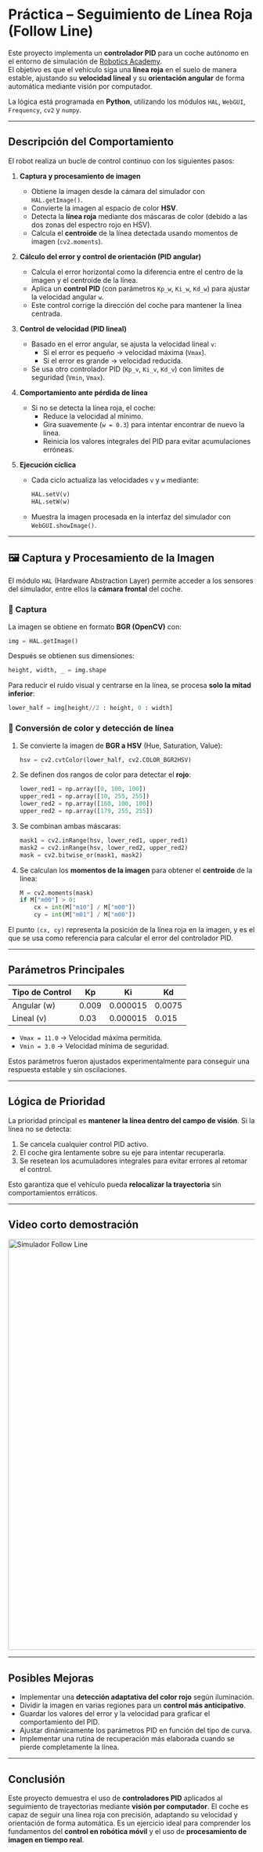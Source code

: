 # Práctica – Seguimiento de Línea Roja (Follow Line)

Este proyecto implementa un **controlador PID** para un coche autónomo en el entorno de simulación de [Robotics Academy](https://jderobot.github.io/RoboticsAcademy/exercises/AutonomousCars/follow_line/).  
El objetivo es que el vehículo siga una **línea roja** en el suelo de manera estable, ajustando su **velocidad lineal** y su **orientación angular** de forma automática mediante visión por computador.

La lógica está programada en **Python**, utilizando los módulos `HAL`, `WebGUI`, `Frequency`, `cv2` y `numpy`.

---

## Descripción del Comportamiento

El robot realiza un bucle de control continuo con los siguientes pasos:

1. **Captura y procesamiento de imagen**

   * Obtiene la imagen desde la cámara del simulador con `HAL.getImage()`.
   * Convierte la imagen al espacio de color **HSV**.
   * Detecta la **línea roja** mediante dos máscaras de color (debido a las dos zonas del espectro rojo en HSV).
   * Calcula el **centroide** de la línea detectada usando momentos de imagen (`cv2.moments`).

2. **Cálculo del error y control de orientación (PID angular)**

   * Calcula el error horizontal como la diferencia entre el centro de la imagen y el centroide de la línea.
   * Aplica un **control PID** (con parámetros `Kp_w`, `Ki_w`, `Kd_w`) para ajustar la velocidad angular `w`.
   * Este control corrige la dirección del coche para mantener la línea centrada.

3. **Control de velocidad (PID lineal)**

   * Basado en el error angular, se ajusta la velocidad lineal `v`:
     - Si el error es pequeño → velocidad máxima (`Vmax`).
     - Si el error es grande → velocidad reducida.
   * Se usa otro controlador PID (`Kp_v`, `Ki_v`, `Kd_v`) con límites de seguridad (`Vmin`, `Vmax`).

4. **Comportamiento ante pérdida de línea**

   * Si no se detecta la línea roja, el coche:
     - Reduce la velocidad al mínimo.
     - Gira suavemente (`w = 0.3`) para intentar encontrar de nuevo la línea.
     - Reinicia los valores integrales del PID para evitar acumulaciones erróneas.

5. **Ejecución cíclica**

   * Cada ciclo actualiza las velocidades `v` y `w` mediante:
     ```python
     HAL.setV(v)
     HAL.setW(w)
     ```
   * Muestra la imagen procesada en la interfaz del simulador con `WebGUI.showImage()`.

---

## 🖼️ Captura y Procesamiento de la Imagen

El módulo `HAL` (Hardware Abstraction Layer) permite acceder a los sensores del simulador, entre ellos la **cámara frontal** del coche.

### 🔹 Captura

La imagen se obtiene en formato **BGR (OpenCV)** con:
```python
img = HAL.getImage()
````

Después se obtienen sus dimensiones:

```python
height, width, _ = img.shape
```

Para reducir el ruido visual y centrarse en la línea, se procesa **solo la mitad inferior**:

```python
lower_half = img[height//2 : height, 0 : width]
```

### 🔹 Conversión de color y detección de línea

1. Se convierte la imagen de **BGR a HSV** (Hue, Saturation, Value):

   ```python
   hsv = cv2.cvtColor(lower_half, cv2.COLOR_BGR2HSV)
   ```

2. Se definen dos rangos de color para detectar el **rojo**:

   ```python
   lower_red1 = np.array([0, 100, 100])
   upper_red1 = np.array([10, 255, 255])
   lower_red2 = np.array([160, 100, 100])
   upper_red2 = np.array([179, 255, 255])
   ```

3. Se combinan ambas máscaras:

   ```python
   mask1 = cv2.inRange(hsv, lower_red1, upper_red1)
   mask2 = cv2.inRange(hsv, lower_red2, upper_red2)
   mask = cv2.bitwise_or(mask1, mask2)
   ```

4. Se calculan los **momentos de la imagen** para obtener el **centroide** de la línea:

   ```python
   M = cv2.moments(mask)
   if M["m00"] > 0:
       cx = int(M["m10"] / M["m00"])
       cy = int(M["m01"] / M["m00"])
   ```

El punto `(cx, cy)` representa la posición de la línea roja en la imagen, y es el que se usa como referencia para calcular el error del controlador PID.

---

## Parámetros Principales

| Tipo de Control | Kp    | Ki       | Kd     |
| --------------- | ----- | -------- | ------ |
| Angular (w)     | 0.009 | 0.000015 | 0.0075 |
| Lineal (v)      | 0.03  | 0.000015 | 0.015  |

* `Vmax = 11.0` → Velocidad máxima permitida.
* `Vmin = 3.0` → Velocidad mínima de seguridad.

Estos parámetros fueron ajustados experimentalmente para conseguir una respuesta estable y sin oscilaciones.

---

## Lógica de Prioridad

La prioridad principal es **mantener la línea dentro del campo de visión**.
Si la línea no se detecta:

1. Se cancela cualquier control PID activo.
2. El coche gira lentamente sobre su eje para intentar recuperarla.
3. Se resetean los acumuladores integrales para evitar errores al retomar el control.

Esto garantiza que el vehículo pueda **relocalizar la trayectoria** sin comportamientos erráticos.

---

## Video corto demostración

<a href="https://jderobot.github.io/RoboticsAcademy/exercises/AutonomousCars/follow_line/">
  <img 
    width="1717" 
    height="837" 
    alt="Simulador Follow Line" 
    src="https://jderobot.github.io/RoboticsAcademy/assets/follow_line.png" 
    style="cursor: pointer;"
  />
</a>

---

## Posibles Mejoras

* Implementar una **detección adaptativa del color rojo** según iluminación.
* Dividir la imagen en varias regiones para un **control más anticipativo**.
* Guardar los valores del error y la velocidad para graficar el comportamiento del PID.
* Ajustar dinámicamente los parámetros PID en función del tipo de curva.
* Implementar una rutina de recuperación más elaborada cuando se pierde completamente la línea.

---

## Conclusión

Este proyecto demuestra el uso de **controladores PID** aplicados al seguimiento de trayectorias mediante **visión por computador**.
El coche es capaz de seguir una línea roja con precisión, adaptando su velocidad y orientación de forma automática.
Es un ejercicio ideal para comprender los fundamentos del **control en robótica móvil** y el uso de **procesamiento de imagen en tiempo real**.


